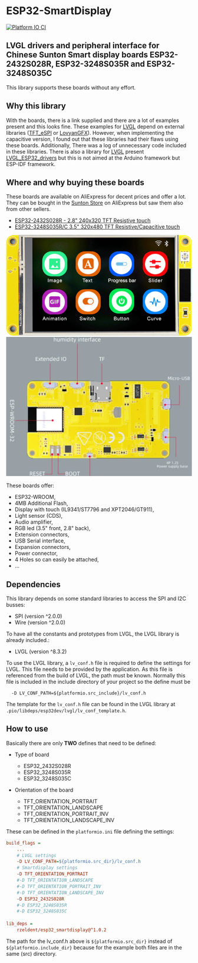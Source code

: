 # ESP32-SmartDisplay

[![Platform IO CI](https://github.com/rzeldent/esp32-smartdisplay/actions/workflows/main.yml/badge.svg)](https://github.com/rzeldent/esp32-smartdisplay/actions/workflows/main.yml)

## LVGL drivers and peripheral interface for Chinese Sunton Smart display boards ESP32-2432S028R, ESP32-3248S035R and ESP32-3248S035C

This library supports these boards without any effort.

## Why this library

With the boards, there is a link supplied and there are a lot of examples present and this looks fine.
These examples for [LVGL](https://lvgl.io/) depend on external libraries ([TFT_eSPI](https://github.com/Bodmer/TFT_eSPI) or [LovyanGFX](https://github.com/lovyan03/LovyanGFX)).
However, when implementing the capacitive version, I found out that these libraries had their flaws using these boards.
Additionally, There was a log of unnecessary code included in these libraries.
There is also a library for [LVGL](https://lvgl.io/) present [LVGL_ESP32_drivers](https://github.com/lvgl/lvgl_esp32_drivers) but this is not aimed at the Arduino framework but ESP-IDF framework.

## Where and why buying these boards

These boards are available on AliExpress for decent prices and offer a lot.
They can be bought in the [Sunton Store](https://www.aliexpress.com/store/1100192306) on AliExpress but saw them also from other sellers.

- [ESP32-2432S028R - 2.8" 240x320 TFT Resistive touch](https://www.aliexpress.com/item/1005004502250619.html)
- [ESP32-3248S035R/C 3.5" 320x480 TFT Resistive/Capacitive touch](https://www.aliexpress.com/item/1005004632953455.html)

![ESP32-3248S035R front](assets/images/esp32-3248S035-front.png)
![ESP32-3248S035R back](assets/images/esp32-3248S035-back.png)

These boards offer:

- ESP32-WROOM,
- 4MB Additional Flash,
- Display with touch (IL9341/ST7796 and XPT2046/GT911),
- Light sensor (CDS),
- Audio amplifier,
- RGB led (3.5" front, 2.8" back),
- Extension connectors,
- USB Serial interface,
- Expansion connectors,
- Power connector,
- 4 Holes so can easily be attached,
- ...

## Dependencies

This library depends on some standard libraries to access the SPI and I2C busses:

- SPI (version ^2.0.0)
- Wire (version ^2.0.0)

To have all the constants and prototypes from LVGL, the LVGL library is already included.:

- LVGL (version ^8.3.2)

To use the LVGL library, a ```lv_conf.h``` file is required to define the settings for LVGL.
This file needs to be provided by the application.
As this file is referenced from the build of LVGL, the path must be known.
Normally this file is included in the include directory of your project so the define must be
```
  -D LV_CONF_PATH=${platformio.src_include}/lv_conf.h
```
The template for the ```lv_conf.h``` file can be found in the LVGL library at ```.pio/libdeps/esp32dev/lvgl/lv_conf_template.h```.

## How to use

Basically there are only **TWO** defines that need to be defined:

- Type of board
  - ESP32_2432S028R
  - ESP32_3248S035R
  - ESP32_3248S035C

- Orientation of the board
  - TFT_ORIENTATION_PORTRAIT
  - TFT_ORIENTATION_LANDSCAPE
  - TFT_ORIENTATION_PORTRAIT_INV
  - TFT_ORIENTATION_LANDSCAPE_INV

These can be defined in the ```platformio.ini``` file defining the settings:

```ini
build_flags =
    ...
    # LVGL settings
    -D LV_CONF_PATH=${platformio.src_dir}/lv_conf.h
    # Smartdisplay settings
    -D TFT_ORIENTATION_PORTRAIT
    #-D TFT_ORIENTATION_LANDSCAPE
    #-D TFT_ORIENTATION_PORTRAIT_INV
    #-D TFT_ORIENTATION_LANDSCAPE_INV
    -D ESP32_2432S028R
    #-D ESP32_3248S035R
    #-D ESP32_3248S035C

lib_deps =
    rzeldent/esp32_smartdisplay@^1.0.2
```

The path for the lv_conf.h above is ```${platformio.src_dir}``` instead of ```${platformio.include_dir}``` because for the example both
files are in the same (src) directory.